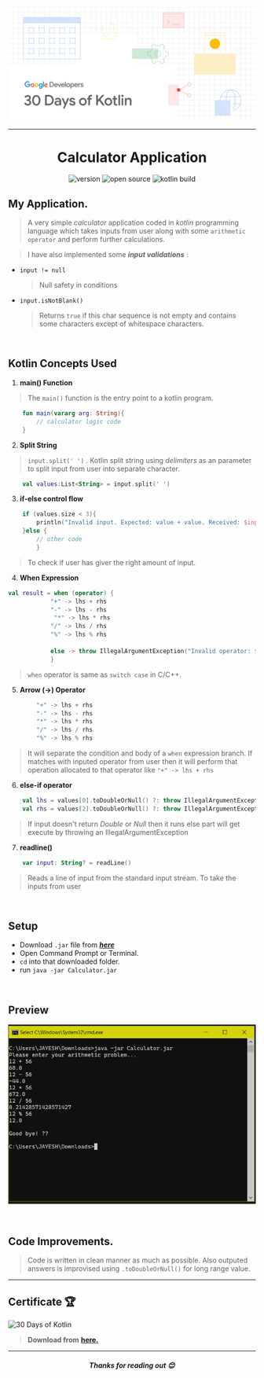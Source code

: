 ![Kotlin](assets/kotlin.png "30 Days of Kotlin")

---

<div align="center">
<h1><b>Calculator Application</b></h1>
</div>

<div align="center">

![version](https://img.shields.io/badge/jdk-14.0.1-orange)
![open source](https://img.shields.io/badge/open-source-blue)
![kotlin build](https://img.shields.io/badge/kotlin-build-purple)

</div>

## **My Application.**

> A very simple _calculator_ application coded in _kotlin_ programming language which takes inputs from user along with some ```arithmetic operator``` and perform further calculations.

> I have also implemented some _**input validations**_ :

*   ``` input != null ```

    > Null safety in conditions


*   ``` input.isNotBlank() ```

    > Returns ```true``` if this char sequence is not empty and contains some characters except of whitespace characters.
    
<br>

## **Kotlin Concepts Used**

1. **main() Function**

> The ```main()``` function is the entry point to a kotlin program.

```kotlin
    fun main(vararg arg: String){
        // calculator logic code
    }
```

2. **Split String**

> ```input.split(' ')``` 
>. Kotlin split string using _delimiters_ as an parameter to split input from user into separate character.

```kotlin
    val values:List<String> = input.split(' ')
```

3. **if-else control flow**

```kotlin
    if (values.size < 3){
        println("Invalid input. Expected: value + value. Received: $input")
    }else {
        // other code
        }
```

> To check if user has giver the right amount of input.

4. **When Expression**

```kotlin
val result = when (operator) {
            "+" -> lhs + rhs
            "-" -> lhs - rhs
             "*" -> lhs * rhs
            "/" -> lhs / rhs
            "%" -> lhs % rhs

            else -> throw IllegalArgumentException("Invalid operator: $operator")
            }
```

> ```when``` operator is same as ```switch case``` in C/C++.

5. **Arrow (->) Operator**

```kotlin
        "+" -> lhs + rhs
        "-" -> lhs - rhs
        "*" -> lhs * rhs
        "/" -> lhs / rhs
        "%" -> lhs % rhs
```

> It will separate the condition and body of a ```when``` expression branch.
> If matches with inputed operator from user then it will perform that operation allocated to that operator like ```"+" -> lhs + rhs```

6. **else-if operator**

```kotlin
    val lhs = values[0].toDoubleOrNull() ?: throw IllegalArgumentException("Invalid input: ${values[0]}")
    val rhs = values[2].toDoubleOrNull() ?: throw IllegalArgumentException("Invalid input: ${values[1]}")
```

> If input doesn't return _Double_ or _Null_ then it runs else part will get execute by throwing an IllegalArgumentException

7. **readline()**

```kotlin
    var input: String? = readLine()
```

> Reads a line of input from the standard input stream. To take the inputs from user

<br>

## **Setup**

*  Download ```.jar``` file from [**_here_**](https://www.dropbox.com/s/2x3uekzihk15eft/Calculator.jar?dl=0) 
*  Open Command Prompt or Terminal.
*  ```cd``` into that downloaded folder.
*  run ```java -jar Calculator.jar```

<br>

## **Preview**

![preview](./assets/preview.png "Cmd preview")

<br>

## **Code Improvements.**

> Code is written in clean manner as much as possible.
> Also outputed answers is improvised using ```.toDoubleOrNull()``` for long range value.

---

## **Certificate** 🏆

![30 Days of Kotlin](https://res.cloudinary.com/techlead/image/upload/v1593701246/Certificates/e0vppwj2dijguddjty0s.jpg "Certificate of Participation")

> **Download from** [**here.**](https://github.com/TechLead-21/Calculator-Application/raw/master/assets/certificate.pdf)

---

<div align="center">
<h5><b>Thanks for reading out 😊</b></h5>
</div>